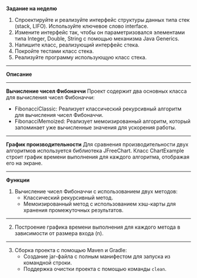 **Задание на неделю**
1. Спроектируйте и реализуйте интерфейс структуры данных типа стек (stack, LIFO). Используйте ключевое слово interface.
2. Измените интерфейс так, чтобы он параметризовался элементами типа Integer, Double, String с помощью механизма Java Generics.  
3. Напишите класс, реализующий интерфейс стека.
4. Покройте тестами класс стека.
5. Реализуйте программу использующую класс стека.
***
**Описание**
***
**Вычисление чисел Фибоначчи**
Проект содержит два основных класса для вычисления чисел Фибоначчи:
- FibonacciClassic: Реализует классический рекурсивный алгоритм для вычисления чисел Фибоначчи.
- FibonacciMemoized: Реализует мемоизированный алгоритм, который запоминает уже вычисленные значения для ускорения работы.
***
**График производительности**
Для сравнения производительности двух алгоритмов используется библиотека JFreeChart. Класс ChartExample строит график времени выполнения для каждого алгоритма, отображая его на экране.
***
**Функции**
1. Вычисление чисел Фибоначчи с использованием двух методов:
   - Классический рекурсивный метод.
   - Мемоизированный метод с использованием хэш-карты для хранения промежуточных результатов.
***
2. Построение графика времени выполнения для каждого метода в зависимости от размера входа (n).
***
3. Сборка проекта с помощью Maven и Gradle:
   - Создание jar-файла с полным манифестом для запуска из командной строки.
   - Поддержка очистки проекта с помощью команды `clean`.